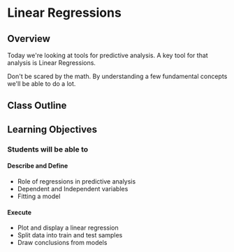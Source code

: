 # Linear Regressions

## Overview

Today we're looking at tools for predictive analysis. A key tool for that analysis is Linear Regressions.

Don't be scared by the math. By understanding a few fundamental concepts we'll be able to do a lot.

## Class Outline

<!-- To be filled out by Instructor -->

## Learning Objectives

### Students will be able to

#### Describe and Define

- Role of regressions in predictive analysis
- Dependent and Independent variables
- Fitting a model

#### Execute

- Plot and display a linear regression
- Split data into train and test samples
- Draw conclusions from models

